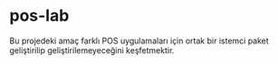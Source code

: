 # pos-lab
Bu projedeki amaç farklı POS uygulamaları için ortak bir istemci paket geliştirilip geliştirilemeyeceğini keşfetmektir.
